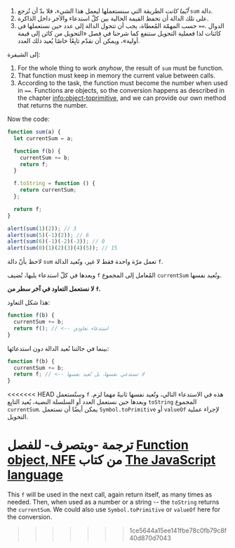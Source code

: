 1. _أيّما كانت_ الطريقة التي سنستعملها ليعمل هذا الشيء، فلا بدّ أن تُرجع `‎sum‎` دالة.
2. على تلك الدالة أن تحفظ القيمة الحالية بين كلّ استدعاء والآخر داخل الذاكرة.
3. حسب المهمّة المُعطاة، يجب أن تتحول الدالة إلى عدد حين نستعملها في `‎==‎`. الدوال كائنات لذا فعملية التحويل ستنفع كما شرحنا في فصل «التحويل من كائن إلى قيمة أولية»، ويمكن أن نقدّم تابِعًا خاصًا يُعيد ذلك العدد.

إلى الشيفرة:

1. For the whole thing to work _anyhow_, the result of `sum` must be function.
2. That function must keep in memory the current value between calls.
3. According to the task, the function must become the number when used in `==`. Functions are objects, so the conversion happens as described in the chapter <info:object-toprimitive>, and we can provide our own method that returns the number.

Now the code:

```js demo run
function sum(a) {
  let currentSum = a;

  function f(b) {
    currentSum += b;
    return f;
  }

  f.toString = function () {
    return currentSum;
  };

  return f;
}

alert(sum(1)(2)); // 3
alert(sum(5)(-1)(2)); // 6
alert(sum(6)(-1)(-2)(-3)); // 0
alert(sum(0)(1)(2)(3)(4)(5)); // 15
```

لاحظ بأنّ دالة `‎sum‎` تعمل مرّة واحدة فقط لا غير، وتُعيد الدالة `‎f‎`.

وبعدها في كلّ استدعاء يليها، تُضيف `‎f‎` المُعامل إلى المجموع `‎currentSum‎` وتُعيد نفسها.

**لا نستعمل التعاود في آخر سطر من `‎f‎`.**

هذا شكل التعاود:

```js
function f(b) {
  currentSum += b;
  return f(); // <-- استدعاء تعاودي
}
```

بينما في حالتنا نُعيد الدالة دون استدعائها:

```js
function f(b) {
  currentSum += b;
  return f; // <-- لا تستدعي نفسها، بل تُعيد نفسها
}
```

<<<<<<< HEAD
وستُستعمل `‎f‎` هذه في الاستدعاء التالي، وتُعيد نفسها ثانيةً مهما لزم. وبعدها حين نستعمل العدد أو السلسلة النصية، يُعيد التابِع `‎toString‎` المجموع `‎currentSum‎`. يمكن أيضًا أن نستعمل `‎Symbol.toPrimitive‎` أو `‎valueOf‎` لإجراء عملية التحويل.

ترجمة -وبتصرف- للفصل [Function object, NFE](https://javascript.info/function-object) من كتاب [The JavaScript language](https://javascript.info/js)
=======
This `f` will be used in the next call, again return itself, as many times as needed. Then, when used as a number or a string -- the `toString` returns the `currentSum`. We could also use `Symbol.toPrimitive` or `valueOf` here for the conversion.
>>>>>>> 1ce5644a15ee141fbe78c0fb79c8f40d870d7043
